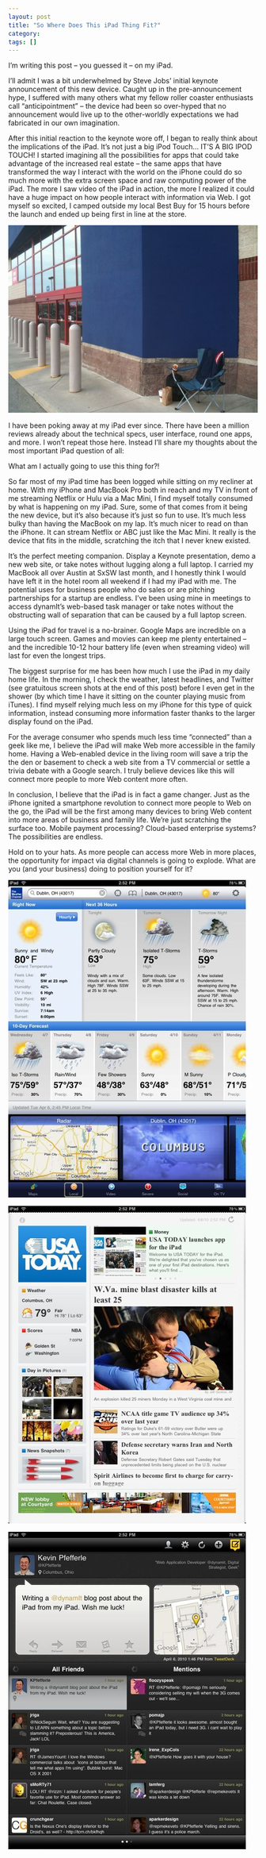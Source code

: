 ```yaml
---
layout: post
title: "So Where Does This iPad Thing Fit?"
category:
tags: []
---
```

I’m writing this post – you guessed it – on my iPad.

I’ll admit I was a bit underwhelmed by Steve Jobs’ initial keynote announcement of this new device. Caught up in the pre-announcement hype, I suffered with many others what my fellow roller coaster enthusiasts call “anticipointment” – the device had been so over-hyped that no announcement would live up to the other-worldly expectations we had fabricated in our own imagination.

After this initial reaction to the keynote wore off, I began to really think about the implications of the iPad. It’s not just a big iPod Touch… IT’S A BIG IPOD TOUCH! I started imagining all the possibilities for apps that could take advantage of the increased real estate – the same apps that have transformed the way I interact with the world on the iPhone could do so much more with the extra screen space and raw computing power of the iPad. The more I saw video of the iPad in action, the more I realized it could have a huge impact on how people interact with information via Web. I got myself so excited, I camped outside my local Best Buy for 15 hours before the launch and ended up being first in line at the store.

![First in Line](/assets/images/l_2048_1536_ABE3CE7E-B2F3-437B-9F09-BFEC0F9AE825.jpeg)

I have been poking away at my iPad ever since. There have been a million reviews already about the technical specs, user interface, round one apps, and more. I won’t repeat those here. Instead I’ll share my thoughts about the most important iPad question of all:

What am I actually going to use this thing for?!

So far most of my iPad time has been logged while sitting on my recliner at home. With my iPhone and MacBook Pro both in reach and my TV in front of me streaming Netflix or Hulu via a Mac Mini, I find myself totally consumed by what is happening on my iPad. Sure, some of that comes from it being the new device, but it’s also because it’s just so fun to use. It’s much less bulky than having the MacBook on my lap. It’s much nicer to read on than the iPhone. It can stream Netflix or ABC just like the Mac Mini. It really is the device that fits in the middle, scratching the itch that I never knew existed.

It’s the perfect meeting companion. Display a Keynote presentation, demo a new web site, or take notes without lugging along a full laptop. I carried my MacBook all over Austin at SxSW last month, and I honestly think I would have left it in the hotel room all weekend if I had my iPad with me. The potential uses for business people who do sales or are pitching partnerships for a startup are endless. I’ve been using mine in meetings to access dynamIt’s web-based task manager or take notes without the obstructing wall of separation that can be caused by a full laptop screen.

Using the iPad for travel is a no-brainer. Google Maps are incredible on a large touch screen. Games and movies can keep me plenty entertained – and the incredible 10-12 hour battery life (even when streaming video) will last for even the longest trips.

The biggest surprise for me has been how much I use the iPad in my daily home life. In the morning, I check the weather, latest headlines, and Twitter (see gratuitous screen shots at the end of this post) before I even get in the shower (by which time I have it sitting on the counter playing music from iTunes). I find myself relying much less on my iPhone for this type of quick information, instead consuming more information faster thanks to the larger display found on the iPad.

For the average consumer who spends much less time “connected” than a geek like me, I believe the iPad will make Web more accessible in the family home. Having a Web-enabled device in the living room will save a trip the the den or basement to check a web site from a TV commercial or settle a trivia debate with a Google search. I truly believe devices like this will connect more people to more Web content more often.

In conclusion, I believe that the iPad is in fact a game changer. Just as the iPhone ignited a smartphone revolution to connect more people to Web on the go, the iPad will be the first among many devices to bring Web content into more areas of business and family life. We’re just scratching the surface too. Mobile payment processing? Cloud-based enterprise systems? The possibilities are endless.

Hold on to your hats. As more people can access more Web in more places, the opportunity for impact via digital channels is going to explode. What are you (and your business) doing to position yourself for it?

![Weather](/assets/images/p_1024_768_1ED23CB1-E7AC-4697-BEE5-E3CF30A52D13.jpeg)

![USA Today](/assets/images/p_1024_768_E383F122-978D-4D90-9864-7E9FF17812B0.jpeg)

![TweetDeck](/assets/images/p_1024_768_9FF5C486-DF41-4B2D-BFAC-9DD14687A7F1.jpeg)
